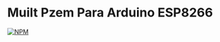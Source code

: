 # Muilt Pzem Para Arduino ESP8266

[![NPM](https://img.shields.io/npm/1/react)](https://github.com/GustavoAtilio/Multi_Pzem/blob/master/LICENSE)
